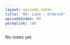 ```yaml
---
layout: episode_notes
title: "86: Luke — Ordered"
episodeIndex: 89
permalink: /86
---
```

No notes yet.
